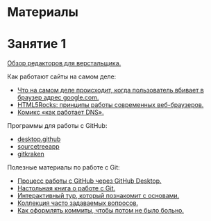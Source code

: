 # Материалы #

# Занятие 1 #

[Обзор редакторов для верстальщика.](https://drive.google.com/open?id=1GknqsuUZZUhHrKTSwxuACkWM7uOqGPiP)


Как работают сайты на самом деле:
* [Что на самом деле происходит, когда пользователь вбивает в браузер адрес google.com.](https://habrahabr.ru/company/htmlacademy/blog/254825/)
* [HTML5Rocks: принципы работы современных веб-браузеров.](https://www.html5rocks.com/ru/tutorials/internals/howbrowserswork/)
* [Комикс «как работает DNS».](https://howdns.works/ep1/)


Программы для работы с GitHub:
* [desktop.github](https://desktop.github.com/)
* [sourcetreeapp](https://www.sourcetreeapp.com/)
* [gitkraken](https://www.gitkraken.com/)

Полезные материалы по работе с Git:
* [Процесс работы с GitHub через GitHub Desktop.](https://drive.google.com/open?id=1OpNdcbX66JOSMaKPy3YZ6SpGoi-UMfhKdgWz2_9dkUA)
* [Настольная книга о работе с Git.](https://git-scm.com/book/ru/v2)
* [Интерактивный тур, который познакомит с основами.](https://githowto.com/ru)
* [Коллекция часто задаваемых вопросов.](http://firstaidgit.ru/#/)
* [Как оформлять коммиты, чтобы потом не было больно.](https://habrahabr.ru/company/Voximplant/blog/276695/)

